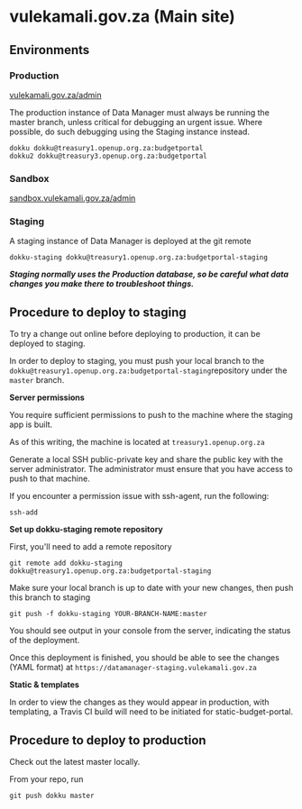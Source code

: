 # vulekamali.gov.za \(Main site\)

## Environments

### Production

[vulekamali.gov.za/admin](https://vulekamali.gov.za/admin)

The production instance of Data Manager must always be running the master branch, unless critical for debugging an urgent issue. Where possible, do such debugging using the Staging instance instead.

```text
dokku dokku@treasury1.openup.org.za:budgetportal
dokku2 dokku@treasury3.openup.org.za:budgetportal
```

### Sandbox

[sandbox.vulekamali.gov.za/admin](https://sandbox.vulekamali.gov.za/admin)

### Staging

A staging instance of Data Manager is deployed at the git remote

```text
dokku-staging dokku@treasury1.openup.org.za:budgetportal-staging
```

_**Staging normally uses the Production database, so be careful what data changes you make there to troubleshoot things.**_

## Procedure to deploy to staging

To try a change out online before deploying to production, it can be deployed to staging.

In order to deploy to staging, you must push your local branch to the `dokku@treasury1.openup.org.za:budgetportal-staging`repository under the `master` branch.

**Server permissions**

You require sufficient permissions to push to the machine where the staging app is built.

As of this writing, the machine is located at `treasury1.openup.org.za`

Generate a local SSH public-private key and share the public key with the server administrator. The administrator must ensure that you have access to push to that machine.

If you encounter a permission issue with ssh-agent, run the following:

`ssh-add`

**Set up dokku-staging remote repository**

First, you'll need to add a remote repository

`git remote add dokku-staging dokku@treasury1.openup.org.za:budgetportal-staging`

Make sure your local branch is up to date with your new changes, then push this branch to staging

`git push -f dokku-staging YOUR-BRANCH-NAME:master`

You should see output in your console from the server, indicating the status of the deployment.

Once this deployment is finished, you should be able to see the changes \(YAML format\) at `https://datamanager-staging.vulekamali.gov.za`

**Static & templates**

In order to view the changes as they would appear in production, with templating, a Travis CI build will need to be initiated for static-budget-portal.

## Procedure to deploy to production

Check out the latest master locally.

From your repo, run

```text
git push dokku master
```

